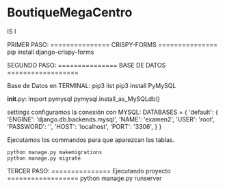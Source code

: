 # BoutiqueMegaCentro
IS I

PRIMER PASO: 
===============          CRISPY-FORMS          ===============
	pip install django-crispy-forms

SEGUNDO PASO:
===============         BASE DE DATOS          ==================

Base de Datos en TERMINAL: 
	 pip3 list
	pip3 install PyMySQL

__init__.py: 
	import pymysql
	pymysql.install_as_MySQLdb()

settings configuramos la conexión con MYSQL:
	DATABASES = {
	    'default': {
		'ENGINE': 'django.db.backends.mysql',
		'NAME': 'examen2',
		'USER': 'root',
		'PASSWORD': '',
		'HOST': 'localhost',
		'PORT': '3306',
		}
	}

Ejecutamos los commandos para que aparezcan las tablas. 

	python manage.py makemigrations
	python manage.py migrate
  
TERCER PASO:
===============        Ejecutando proyecto        ==================
	python manage.py runserver
